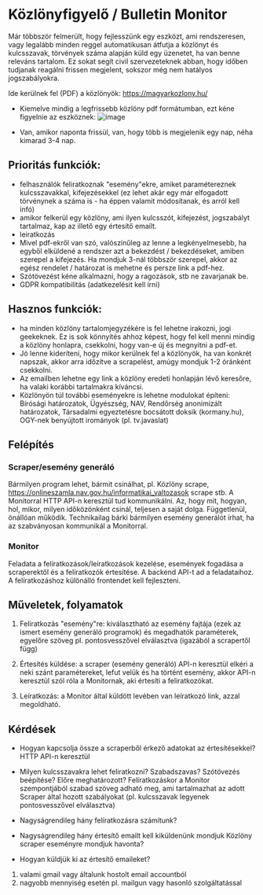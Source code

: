 # Közlönyfigyelő / Bulletin Monitor

Már többször felmerült, hogy fejlesszünk egy eszközt, ami rendszeresen, vagy legalább minden reggel automatikusan átfutja a közlönyt és kulcsszavak, törvények száma alapján küld egy üzenetet, ha van benne releváns tartalom. Ez sokat segít civil szervezeteknek abban, hogy időben tudjanak reagálni frissen megjelent, sokszor még nem hatályos jogszabályokra.

Ide kerülnek fel (PDF) a közlönyök:
https://magyarkozlony.hu/

- Kiemelve mindig a legfrissebb közlöny pdf formátumban, ezt kéne figyelnie az eszköznek:
![image](https://user-images.githubusercontent.com/25430950/232760741-b13f5c7b-498a-4f96-85b8-1c9b9075211d.png)

- Van, amikor naponta frissül, van, hogy több is megjelenik egy nap, néha kimarad 3-4 nap.

## Prioritás funkciók:
- felhasználók feliratkoznak "esemény"ekre, amiket paramétereznek kulcsszavakkal, kifejezésekkel (ez lehet akár egy már elfogadott törvénynek a száma is - ha éppen valamit módosítanak, és arról kell infó)
- amikor felkerül egy közlöny, ami ilyen kulcsszót, kifejezést, jogszabályt tartalmaz, kap az illető egy értesítő emailt.
- leiratkozás
- Mivel pdf-ekről van szó, valószínűleg az lenne a legkényelmesebb, ha egyből elküldené a rendszer azt a bekezdést / bekezdéseket, amiben szerepel a kifejezés. Ha mondjuk 3-nál többször szerepel, akkor az egész rendelet / határozat is mehetne és persze link a pdf-hez.
- Szótövezést kéne alkalmazni, hogy a ragozások, stb ne zavarjanak be.
- GDPR kompatibilitás (adatkezelésit kell írni)

## Hasznos funkciók:
- ha minden közlöny tartalomjegyzékére is fel lehetne irakozni, jogi geekeknek. Ez is sok könnyítés ahhoz képest, hogy fel kell menni mindig a közlöny honlapra, csekkolni, hogy van-e új és megnyitni a pdf-et.
- Jó lenne kideríteni, hogy mikor kerülnek fel a közlönyök, ha van konkrét napszak, akkor arra időzítve a scrapelést, amúgy mondjuk 1-2 óránként csekkolni.
- Az emailben lehetne egy link a közlöny eredeti honlapján lévő keresőre, ha valaki korábbi tartalmakra kíváncsi.
- Közlönyön túl további eseményekre is lehetne modulokat építeni: Bírósági határozatok, Ügyészség, NAV, Rendőrség anonimizált határozatok, Társadalmi egyeztetésre bocsátott doksik (kormany.hu), OGY-nek benyújtott irományok (pl. tv.javaslat)

## Felépítés
### Scraper/esemény generáló
Bármilyen program lehet, bármit csinálhat, pl. Közlöny scrape, https://onlineszamla.nav.gov.hu/informatikai_valtozasok scrape stb. A Monitorral HTTP API-n keresztül tud kommunikálni. Az, hogy mit, hogyan, hol, mikor, milyen időközönként csinál, teljesen a saját dolga. Függetlenül, önállóan működik. Technikailag bárki bármilyen esemény generálót írhat, ha az szabványosan kommunikál a Monitorral.

### Monitor
Feladata a felíratkozások/leíratkozások kezelése, események fogadása a scraperektől és a felíratkozók értesítése. A backend API-t ad a feladataihoz. A felíratkozáshoz különálló frontendet kell fejleszteni.

## Műveletek, folyamatok
1. Feliratkozás "esemény"re: kiválasztható az esemény fajtája (ezek az ismert esemény generáló programok) és megadhatók paraméterek, egyelőre szöveg pl. pontosvesszővel elválasztva (igazából a scrapertől függ)

2. Értesítés küldése: a scraper (esemény generáló) API-n keresztül elkéri a neki szánt paramétereket, lefut velük és ha történt esemény, akkor API-n keresztül szól róla a Monitornak, aki értesíti a feliratkozókat.

3. Leíratkozás: a Monitor által küldött levében van leíratkozó link, azzal megoldható.

## Kérdések
- Hogyan kapcsolja össze a scraperből érkező adatokat az értesítésekkel?
HTTP API-n keresztül

- Milyen kulcsszavakra lehet feliratkozni? Szabadszavas? Szótövezés beépítése? Előre meghatározott?
Felíratkozáskor a Monitor szempontjából szabad szöveg adható meg, ami tartalmazhat az adott Scraper által hozott szabályokat (pl. kulcsszavak legyenek pontosvesszővel elválasztva)

- Nagyságrendileg hány felíratkozásra számítunk?

- Nagyságrendileg hány értesítő emailt kell kiküldenünk mondjuk Közlöny scraper eseményre mondjuk havonta?

- Hogyan küldjük ki az értesítő emaileket?
1. valami gmail vagy általunk hostolt email accountból
2. nagyobb mennyiség esetén pl. mailgun vagy hasonló szolgáltatással
